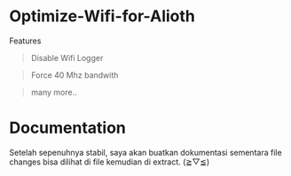 # Optimize-Wifi-for-Alioth

Features
> Disable Wifi Logger

> Force 40 Mhz bandwith

> many more..

# Documentation

Setelah sepenuhnya stabil, saya akan buatkan dokumentasi sementara file changes bisa dilihat di file kemudian di extract. (≧▽≦)
